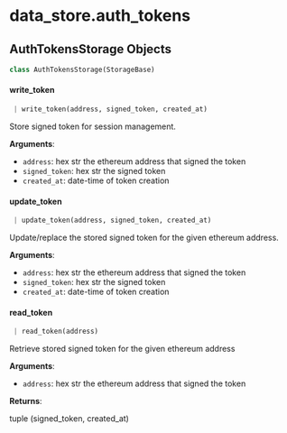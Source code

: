 <a name="data_store.auth_tokens"></a>
# data\_store.auth\_tokens

<a name="data_store.auth_tokens.AuthTokensStorage"></a>
## AuthTokensStorage Objects

```python
class AuthTokensStorage(StorageBase)
```

<a name="data_store.auth_tokens.AuthTokensStorage.write_token"></a>
#### write\_token

```python
 | write_token(address, signed_token, created_at)
```

Store signed token for session management.

**Arguments**:

- `address`: hex str the ethereum address that signed the token
- `signed_token`: hex str the signed token
- `created_at`: date-time of token creation

<a name="data_store.auth_tokens.AuthTokensStorage.update_token"></a>
#### update\_token

```python
 | update_token(address, signed_token, created_at)
```

Update/replace the stored signed token for the given ethereum address.

**Arguments**:

- `address`: hex str the ethereum address that signed the token
- `signed_token`: hex str the signed token
- `created_at`: date-time of token creation

<a name="data_store.auth_tokens.AuthTokensStorage.read_token"></a>
#### read\_token

```python
 | read_token(address)
```

Retrieve stored signed token for the given ethereum address

**Arguments**:

- `address`: hex str the ethereum address that signed the token

**Returns**:

tuple (signed_token, created_at)

